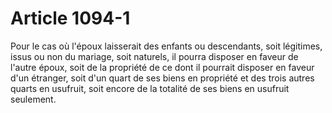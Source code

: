 # Article 1094-1

Pour le cas où l'époux laisserait des enfants ou descendants, soit légitimes, issus ou non du mariage, soit naturels, il pourra disposer en faveur de l'autre époux, soit de la propriété de ce dont il pourrait disposer en faveur d'un étranger, soit d'un quart de ses biens en propriété et des trois autres quarts en usufruit, soit encore de la totalité de ses biens en usufruit seulement.